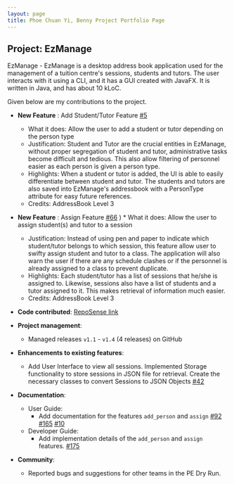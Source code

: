 ```yaml
---
layout: page
title: Phoe Chuan Yi, Benny Project Portfolio Page
---
```



## Project: EzManage

EzManage - EzManage is a desktop address book application used for the management of a tuition centre's sessions, students and tutors. The user interacts with it using a CLI, and it has a GUI created with JavaFX. It is written in Java, and has about 10 kLoC.

Given below are my contributions to the project.

* **New Feature** : Add Student/Tutor Feature [\#5](https://github.com/AY2021S2-CS2103-W16-4/tp/pull/5)
  * What it does: Allow the user to add a student or tutor depending on the person type
  * Justification: Student and Tutor are the crucial entities in EzManage, without proper segregation of student and tutor, administrative tasks become difficult and tedious. This also allow filtering of personnel easier as each person is given a person type.
  * Highlights: When a student or tutor is added, the UI is able to easily differentiate between student and tutor. The students and tutors are also saved into EzManage's addressbook with a PersonType attribute for easy future references.
  * Credits: AddressBook Level 3

* **New Feature** : Assign Feature [\#66](https://github.com/AY2021S2-CS2103-W16-4/tp/pull/66)
  )    * What it does: Allow the user to assign student(s) and tutor to a session
    * Justification: Instead of using pen and paper to indicate which student/tutor belongs to which session, this feature allow user to swifty assign student and tutor to a class. The application will also warn the user if there are any schedule clashes or if the personnel is already assigned to a class to prevent duplicate.
    * Highlights: Each student/tutor has a list of sessions that he/she is assigned to. Likewise, sessions also have a list of students and a tutor assigned to it. This makes retrieval of information much easier.
    * Credits: AddressBook Level 3

* **Code contributed**: [RepoSense link](https://nus-cs2103-ay2021s2.github.io/tp-dashboard/?search=&sort=groupTitle&sortWithin=title&since=&timeframe=commit&mergegroup=&groupSelect=groupByRepos&breakdown=false&tabOpen=true&tabType=authorship&tabAuthor=Bennyphoe&tabRepo=AY2021S2-CS2103-W16-4%2Ftp%5Bmaster%5D&authorshipIsMergeGroup=false&authorshipFileTypes=docs~functional-code~test-code&authorshipIsBinaryFileTypeChecked=false)

* **Project management**:
    * Managed releases `v1.1` - `v1.4` (4 releases) on GitHub

* **Enhancements to existing features**:
    * Add User Interface to view all sessions. Implemented Storage functionality to store sessions in JSON file for retrieval. Create the necessary classes to convert Sessions to JSON Objects [\#42](https://github.com/AY2021S2-CS2103-W16-4/tp/pull/42)
  
* **Documentation**:
    * User Guide:
        * Add documentation for the features `add_person` and `assign` [\#92](https://github.com/AY2021S2-CS2103-W16-4/tp/pull/92) [\#165](https://github.com/AY2021S2-CS2103-W16-4/tp/pull/165) [\#10](https://github.com/AY2021S2-CS2103-W16-4/tp/pull/10)
    * Developer Guide:
        * Add implementation details of the `add_person` and `assign` features. [\#175](https://github.com/AY2021S2-CS2103-W16-4/tp/pull/175)

* **Community**:
    * Reported bugs and suggestions for other teams in the PE Dry Run.
